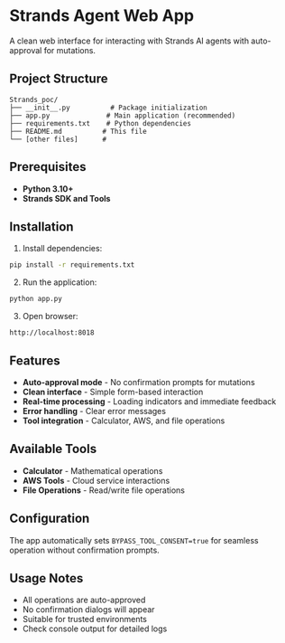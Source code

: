 # Strands Agent Web App

A clean web interface for interacting with Strands AI agents with auto-approval for mutations.

## Project Structure

```
Strands_poc/
├── __init__.py          # Package initialization
├── app.py              # Main application (recommended)
├── requirements.txt    # Python dependencies
├── README.md          # This file
└── [other files]      # 
```

## Prerequisites

- **Python 3.10+**
- **Strands SDK and Tools**

## Installation

1. Install dependencies:
```bash
pip install -r requirements.txt
```

2. Run the application:
```bash
python app.py
```

3. Open browser:
```
http://localhost:8018
```

## Features

- **Auto-approval mode** - No confirmation prompts for mutations
- **Clean interface** - Simple form-based interaction
- **Real-time processing** - Loading indicators and immediate feedback
- **Error handling** - Clear error messages
- **Tool integration** - Calculator, AWS, and file operations

## Available Tools

- **Calculator** - Mathematical operations
- **AWS Tools** - Cloud service interactions
- **File Operations** - Read/write file operations

## Configuration

The app automatically sets `BYPASS_TOOL_CONSENT=true` for seamless operation without confirmation prompts.

## Usage Notes

- All operations are auto-approved
- No confirmation dialogs will appear
- Suitable for trusted environments
- Check console output for detailed logs